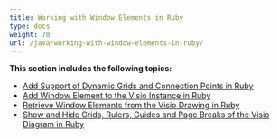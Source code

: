 ```yaml
---
title: Working with Window Elements in Ruby
type: docs
weight: 70
url: /java/working-with-window-elements-in-ruby/
---
```


**This section includes the following topics:**

- [Add Support of Dynamic Grids and Connection Points in Ruby](/diagram/java/add-support-of-dynamic-grids-and-connection-points-in-ruby/)
- [Add Window Element to the Visio Instance in Ruby](/diagram/java/add-window-element-to-the-visio-instance-in-ruby/)
- [Retrieve Window Elements from the Visio Drawing in Ruby](/diagram/java/retrieve-window-elements-from-the-visio-drawing-in-ruby/)
- [Show and Hide Grids, Rulers, Guides and Page Breaks of the Visio Diagram in Ruby](/diagram/java/show-and-hide-grids-2c-rulers-2c-guides-and-page-breaks-of-the-visio-diagram-in-ruby/)
